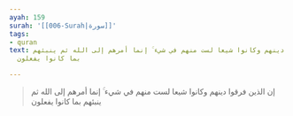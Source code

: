 ```yaml
---
ayah: 159
surah: '[[006-Surah|سورة]]'
tags:
- quran
text: إن الذين فرقوا دينهم وكانوا شيعا لست منهم في شيء ۚ إنما أمرهم إلى الله ثم ينبئهم
  بما كانوا يفعلون

---
```

> إن الذين فرقوا دينهم وكانوا شيعا لست منهم في شيء ۚ إنما أمرهم إلى الله ثم ينبئهم بما كانوا يفعلون
